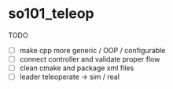 # so101_teleop

TODO

- [ ] make cpp more generic / OOP / configurable
- [ ] connect controller and validate proper flow
- [ ] clean cmake and package xml files
- [ ] leader teleoperate -> sim / real
